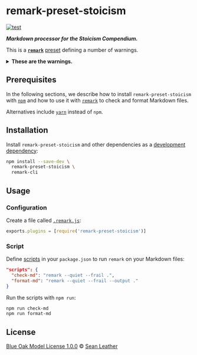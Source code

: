 # remark-preset-stoicism

<!-- Badges -->

[![test][test-badge]][test]

<!-- Brief description -->

_**Markdown processor for the Stoicism Compendium.**_

This is a [**`remark`**][remark] [preset][] defining a number of warnings.

<details>
<summary><strong>These are the warnings.</strong></summary>

Each of these plugins is configured to emit a warning for the issue mentioned:

<!-- Keep these sorted alphabetically. -->

| Plugin                                              | Issue                                                   |
| --------------------------------------------------- | ------------------------------------------------------- |
| [`remark-lint-blockquote-indentation`][]            | Block quote indentation spaces ≠ 2                      |
| [`remark-lint-checkbox-character-style`][]          | Check box not `x` for checked, ` ` for unchecked        |
| [`remark-lint-code-block-style`][]                  | Code block not fenced                                   |
| [`remark-lint-definition-case`][]                   | Definitions not lowercase                               |
| [`remark-lint-definition-spacing`][]                | Consecutive spaces in definitions                       |
| [`remark-lint-emphasis-marker`][]                   | Emphasis marker not `_`                                 |
| [`remark-lint-fenced-code-flag`][]                  | Fenced code flag not provided                           |
| [`remark-lint-fenced-code-marker`][]                | Fenced code marker not \`\`\`                           |
| [`remark-lint-file-extension`][]                    | File name without extension `.md`                       |
| [`remark-lint-final-definition`][]                  | Definitions not at end of file                          |
| [`remark-lint-final-newline`][]                     | Missing `\n` at end of file                             |
| [`remark-lint-hard-break-spaces`][]                 | Spaces for a [hard line break][md-hard-line-breaks] > 2 |
| [`remark-lint-heading-increment`][]                 | Heading level increments > 1                            |
| [`remark-lint-heading-style`][]                     | Heading not [ATX][md-atx-headings]                      |
| [`remark-lint-linebreak-style`][]                   | End-of-line character not `\n` (as in Unix)             |
| [`remark-lint-link-title-style`][]                  | Link title not using `"`                                |
| [`remark-lint-list-item-bullet-indent`][]           | Indented list item bullets                              |
| [`remark-lint-list-item-content-indent`][]          | Mixed indentation in list item content                  |
| [`remark-lint-list-item-indent`][]                  | Spaces after list bullet ≠ 1                            |
| [`remark-lint-maximum-line-length`][]               | Lines longer than 80 characters                         |
| [`remark-lint-no-auto-link-without-protocol`][]     | [Autolinks][md-autolinks] without protocol              |
| [`remark-lint-no-blockquote-without-marker`][]      | Blank lines without `>` in block quote                  |
| [`remark-lint-no-consecutive-blank-lines`][]        | Consecutive blank lines                                 |
| [`remark-lint-no-duplicate-defined-urls`][]         | Duplicate definition URLs                               |
| [`remark-lint-no-duplicate-definitions`][]          | Duplicate definitions                                   |
| [`remark-lint-no-duplicate-headings`][]             | Duplicate headings                                      |
| [`remark-lint-no-empty-url`][]                      | Empty URLs                                              |
| [`remark-lint-no-file-name-articles`][]             | File name starts with an article                        |
| [`remark-lint-no-file-name-consecutive-dashes`][]   | File name contains consecutive dashes                   |
| [`remark-lint-no-file-name-irregular-characters`][] | File name contains “irregular” characters               |
| [`remark-lint-no-file-name-mixed-case`][]           | File name uses mixed uppercase and lowercase characters |
| [`remark-lint-no-file-name-outer-dashes`][]         | File name contains initial or final dashes              |
| [`remark-lint-no-heading-content-indent`][]         | Indented heading text                                   |
| [`remark-lint-no-inline-padding`][]                 | Padded content for emphasis, strong, etc.               |
| [`remark-lint-no-literal-urls`][]                   | Literal URLs                                            |
| [`remark-lint-no-multiple-toplevel-headings`][]     | Level 1 headings (`#`) > 1                              |
| [`remark-lint-no-reference-like-url`][]             | References match URLs                                   |
| [`remark-lint-no-shell-dollars`][]                  | Shell code starts with `$`                              |
| [`remark-lint-no-shortcut-reference-image`][]       | [Shortcut][md-shortcut] reference images                |
| [`remark-lint-no-shortcut-reference-link`][]        | [Shortcut][md-shortcut] reference links                 |
| [`remark-lint-no-table-indentation`][]              | Indented tables                                         |
| [`remark-lint-no-tabs`][]                           | Tabs used for indentation                               |
| [`remark-lint-no-undefined-references`][]           | References to undefined definitions                     |
| [`remark-lint-no-unused-definitions`][]             | Unused definitions                                      |
| [`remark-lint-ordered-list-marker-style`][]         | Ordered list marker not using `.`                       |
| [`remark-lint-ordered-list-marker-value`][]         | Ordered lists with non-incrementing marker values       |
| [`remark-lint-rule-style`][]                        | Rule style not `---`                                    |
| [`remark-lint-strong-marker`][]                     | Strong emphasis marker not `*`                          |
| [`remark-lint-table-cell-padding`][]                | Table cell not padded                                   |
| [`remark-lint-table-pipe-alignment`][]              | Unaligned tables                                        |
| [`remark-lint-table-pipes`][]                       | Table row not fenced with pipes                         |
| [`remark-lint-unordered-list-marker-style`][]       | Unordered list marker not `*`                           |
| [`remark-validate-links`][]                         | Invalid link or image to local files and headings       |

These plugins were considered and rejected:

<!-- Keep these sorted alphabetically. -->

| Plugin                                   | Issue                                                                        |
| ---------------------------------------- | ---------------------------------------------------------------------------- |
| [`remark-lint-maximum-heading-length`][] | Headings too long. We don’t want to put a limit on headings.                 |
| [`remark-lint-no-emphasis-as-heading`][] | Emphasis or strong emphasis used as heading. Sometimes, that’s what we want. |
| [`remark-lint-no-heading-punctuation`][] | Heading ends with punctuation. We sometimes want punctuation.                |

We also use [`remark-retext`][] with [`retext-preset-stoicism`][] for text
warnings and spellchecking.

</details>

<!-- Sections -->

## Prerequisites

In the following sections, we describe how to install `remark-preset-stoicism`
with [`npm`][npm-cli] and how to use it with [`remark`][remark-cli] to check and
format Markdown files.

Alternatives include [`yarn`][yarn] instead of `npm`.

## Installation

Install `remark-preset-stoicism` and other dependencies as a [development
dependency][npm-dependencies]:

```sh
npm install --save-dev \
  remark-preset-stoicism \
  remark-cli
```

## Usage

### Configuration

Create a file called [`.remark.js`][unified-engine-config]:

```js
exports.plugins = [require('remark-preset-stoicism')]
```

### Script

Define [scripts][npm-run-script] in your `package.json` to run `remark` on your
Markdown files:

```json
"scripts": {
  "check-md": "remark --quiet --frail .",
  "format-md": "remark --quiet --frail --output ."
}
```

Run the scripts with `npm run`:

```sh
npm run check-md
npm run format-md
```

## License

[Blue Oak Model License 1.0.0][license] © [Sean Leather][author]

<!-- Definitions, sorted alphabetically -->

[`remark-lint-blockquote-indentation`]: https://github.com/remarkjs/remark-lint/tree/main/packages/remark-lint-blockquote-indentation
[`remark-lint-checkbox-character-style`]: https://github.com/remarkjs/remark-lint/tree/main/packages/remark-lint-checkbox-character-style
[`remark-lint-code-block-style`]: https://github.com/remarkjs/remark-lint/tree/main/packages/remark-lint-code-block-style
[`remark-lint-definition-case`]: https://github.com/remarkjs/remark-lint/tree/main/packages/remark-lint-definition-case
[`remark-lint-definition-spacing`]: https://github.com/remarkjs/remark-lint/tree/main/packages/remark-lint-definition-spacing
[`remark-lint-emphasis-marker`]: https://github.com/remarkjs/remark-lint/tree/main/packages/remark-lint-emphasis-marker
[`remark-lint-fenced-code-flag`]: https://github.com/remarkjs/remark-lint/tree/main/packages/remark-lint-fenced-code-flag
[`remark-lint-fenced-code-marker`]: https://github.com/remarkjs/remark-lint/tree/main/packages/remark-lint-fenced-code-marker
[`remark-lint-file-extension`]: https://github.com/remarkjs/remark-lint/tree/main/packages/remark-lint-file-extension
[`remark-lint-final-definition`]: https://github.com/remarkjs/remark-lint/tree/main/packages/remark-lint-final-definition
[`remark-lint-final-newline`]: https://github.com/remarkjs/remark-lint/tree/main/packages/remark-lint-final-newline
[`remark-lint-hard-break-spaces`]: https://github.com/remarkjs/remark-lint/tree/main/packages/remark-lint-hard-break-spaces
[`remark-lint-heading-increment`]: https://github.com/remarkjs/remark-lint/tree/main/packages/remark-lint-heading-increment
[`remark-lint-heading-style`]: https://github.com/remarkjs/remark-lint/tree/main/packages/remark-lint-heading-style
[`remark-lint-linebreak-style`]: https://github.com/remarkjs/remark-lint/tree/main/packages/remark-lint-linebreak-style
[`remark-lint-link-title-style`]: https://github.com/remarkjs/remark-lint/tree/main/packages/remark-lint-link-title-style
[`remark-lint-list-item-bullet-indent`]: https://github.com/remarkjs/remark-lint/tree/main/packages/remark-lint-list-item-bullet-indent
[`remark-lint-list-item-content-indent`]: https://github.com/remarkjs/remark-lint/tree/main/packages/remark-lint-list-item-content-indent
[`remark-lint-list-item-indent`]: https://github.com/remarkjs/remark-lint/tree/main/packages/remark-lint-list-item-indent
[`remark-lint-maximum-heading-length`]: https://github.com/remarkjs/remark-lint/tree/main/packages/remark-lint-maximum-heading-length
[`remark-lint-maximum-line-length`]: https://github.com/remarkjs/remark-lint/tree/main/packages/remark-lint-maximum-line-length
[`remark-lint-no-auto-link-without-protocol`]: https://github.com/remarkjs/remark-lint/tree/main/packages/remark-lint-no-auto-link-without-protocol
[`remark-lint-no-blockquote-without-marker`]: https://github.com/remarkjs/remark-lint/tree/main/packages/remark-lint-no-blockquote-without-marker
[`remark-lint-no-consecutive-blank-lines`]: https://github.com/remarkjs/remark-lint/tree/main/packages/remark-lint-no-consecutive-blank-lines
[`remark-lint-no-duplicate-defined-urls`]: https://github.com/remarkjs/remark-lint/tree/main/packages/remark-lint-no-duplicate-defined-urls
[`remark-lint-no-duplicate-definitions`]: https://github.com/remarkjs/remark-lint/tree/main/packages/remark-lint-no-duplicate-definitions
[`remark-lint-no-duplicate-headings`]: https://github.com/remarkjs/remark-lint/tree/main/packages/remark-lint-no-duplicate-headings
[`remark-lint-no-emphasis-as-heading`]: https://github.com/remarkjs/remark-lint/tree/main/packages/remark-lint-no-emphasis-as-heading
[`remark-lint-no-empty-url`]: https://github.com/remarkjs/remark-lint/tree/main/packages/remark-lint-no-empty-url
[`remark-lint-no-file-name-articles`]: https://github.com/remarkjs/remark-lint/tree/main/packages/remark-lint-no-file-name-articles
[`remark-lint-no-file-name-consecutive-dashes`]: https://github.com/remarkjs/remark-lint/tree/main/packages/remark-lint-no-file-name-consecutive-dashes
[`remark-lint-no-file-name-irregular-characters`]: https://github.com/remarkjs/remark-lint/tree/main/packages/remark-lint-no-file-name-irregular-characters
[`remark-lint-no-file-name-mixed-case`]: https://github.com/remarkjs/remark-lint/tree/main/packages/remark-lint-no-file-name-mixed-case
[`remark-lint-no-file-name-outer-dashes`]: https://github.com/remarkjs/remark-lint/tree/main/packages/remark-lint-no-file-name-outer-dashes
[`remark-lint-no-heading-content-indent`]: https://github.com/remarkjs/remark-lint/tree/main/packages/remark-lint-no-heading-content-indent
[`remark-lint-no-heading-punctuation`]: https://github.com/remarkjs/remark-lint/tree/main/packages/remark-lint-no-heading-punctuation
[`remark-lint-no-inline-padding`]: https://github.com/remarkjs/remark-lint/tree/main/packages/remark-lint-no-inline-padding
[`remark-lint-no-literal-urls`]: https://github.com/remarkjs/remark-lint/tree/main/packages/remark-lint-no-literal-urls
[`remark-lint-no-multiple-toplevel-headings`]: https://github.com/remarkjs/remark-lint/tree/main/packages/remark-lint-no-multiple-toplevel-headings
[`remark-lint-no-reference-like-url`]: https://github.com/remarkjs/remark-lint/tree/main/packages/remark-lint-no-reference-like-url
[`remark-lint-no-shell-dollars`]: https://github.com/remarkjs/remark-lint/tree/main/packages/remark-lint-no-shell-dollars
[`remark-lint-no-shortcut-reference-image`]: https://github.com/remarkjs/remark-lint/tree/main/packages/remark-lint-no-shortcut-reference-image
[`remark-lint-no-shortcut-reference-link`]: https://github.com/remarkjs/remark-lint/tree/main/packages/remark-lint-no-shortcut-reference-link
[`remark-lint-no-table-indentation`]: https://github.com/remarkjs/remark-lint/tree/main/packages/remark-lint-no-table-indentation
[`remark-lint-no-tabs`]: https://github.com/remarkjs/remark-lint/tree/main/packages/remark-lint-no-tabs
[`remark-lint-no-undefined-references`]: https://github.com/remarkjs/remark-lint/tree/main/packages/remark-lint-no-undefined-references
[`remark-lint-no-unused-definitions`]: https://github.com/remarkjs/remark-lint/tree/main/packages/remark-lint-no-unused-definitions
[`remark-lint-ordered-list-marker-style`]: https://github.com/remarkjs/remark-lint/tree/main/packages/remark-lint-ordered-list-marker-style
[`remark-lint-ordered-list-marker-value`]: https://github.com/remarkjs/remark-lint/tree/main/packages/remark-lint-ordered-list-marker-value
[`remark-lint-rule-style`]: https://github.com/remarkjs/remark-lint/tree/main/packages/remark-lint-rule-style
[`remark-lint-strong-marker`]: https://github.com/remarkjs/remark-lint/tree/main/packages/remark-lint-strong-marker
[`remark-lint-table-cell-padding`]: https://github.com/remarkjs/remark-lint/tree/main/packages/remark-lint-table-cell-padding
[`remark-lint-table-pipe-alignment`]: https://github.com/remarkjs/remark-lint/tree/main/packages/remark-lint-table-pipe-alignment
[`remark-lint-table-pipes`]: https://github.com/remarkjs/remark-lint/tree/main/packages/remark-lint-table-pipes
[`remark-lint-unordered-list-marker-style`]: https://github.com/remarkjs/remark-lint/tree/main/packages/remark-lint-unordered-list-marker-style
[`remark-retext`]: https://github.com/remarkjs/remark-retext
[`remark-validate-links`]: https://github.com/remarkjs/remark-validate-links
[`retext-preset-stoicism`]: https://github.com/stoicism-compendium/retext-preset-stoicism
[author]: https://github.com/spl
[license]: ./license.md
[md-atx-headings]: https://spec.commonmark.org/0.29/#atx-headings
[md-autolinks]: https://spec.commonmark.org/0.29/#autolinks
[md-hard-line-breaks]: https://spec.commonmark.org/0.29/#hard-line-breaks
[md-shortcut]: https://spec.commonmark.org/0.29/#shortcut-reference-link
[npm-cli]: https://docs.npmjs.com/cli/install
[npm-dependencies]: https://docs.npmjs.com/specifying-dependencies-and-devdependencies-in-a-package-json-file
[npm-run-script]: https://docs.npmjs.com/cli/run-script
[preset]: https://github.com/unifiedjs/unified#preset
[remark-cli]: https://github.com/remarkjs/remark/tree/main/packages/remark-cli
[remark]: https://github.com/remarkjs/remark
[test-badge]: https://github.com/stoicism-compendium/remark-preset-stoicism/workflows/test/badge.svg
[test]: https://github.com/stoicism-compendium/remark-preset-stoicism/actions?query=workflow%3Atest
[unified-engine-config]: https://github.com/unifiedjs/unified-engine/blob/main/doc/configure.md
[yarn]: https://yarnpkg.com/

